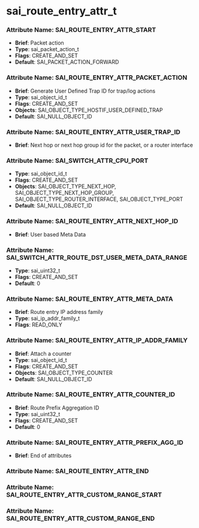 # **sai_route_entry_attr_t**
### Attribute Name: **SAI_ROUTE_ENTRY_ATTR_START**
- **Brief**: Packet action
- **Type**: sai_packet_action_t
- **Flags**: CREATE_AND_SET
- **Default**: SAI_PACKET_ACTION_FORWARD

### Attribute Name: **SAI_ROUTE_ENTRY_ATTR_PACKET_ACTION**
- **Brief**: Generate User Defined Trap ID for trap/log actions
- **Type**: sai_object_id_t
- **Flags**: CREATE_AND_SET
- **Objects**: SAI_OBJECT_TYPE_HOSTIF_USER_DEFINED_TRAP
- **Default**: SAI_NULL_OBJECT_ID

### Attribute Name: **SAI_ROUTE_ENTRY_ATTR_USER_TRAP_ID**
- **Brief**: Next hop or next hop group id for the packet, or a router interface

### Attribute Name: **SAI_SWITCH_ATTR_CPU_PORT**
- **Type**: sai_object_id_t
- **Flags**: CREATE_AND_SET
- **Objects**: SAI_OBJECT_TYPE_NEXT_HOP, SAI_OBJECT_TYPE_NEXT_HOP_GROUP, SAI_OBJECT_TYPE_ROUTER_INTERFACE, SAI_OBJECT_TYPE_PORT
- **Default**: SAI_NULL_OBJECT_ID

### Attribute Name: **SAI_ROUTE_ENTRY_ATTR_NEXT_HOP_ID**
- **Brief**: User based Meta Data

### Attribute Name: **SAI_SWITCH_ATTR_ROUTE_DST_USER_META_DATA_RANGE**
- **Type**: sai_uint32_t
- **Flags**: CREATE_AND_SET
- **Default**: 0

### Attribute Name: **SAI_ROUTE_ENTRY_ATTR_META_DATA**
- **Brief**: Route entry IP address family
- **Type**: sai_ip_addr_family_t
- **Flags**: READ_ONLY

### Attribute Name: **SAI_ROUTE_ENTRY_ATTR_IP_ADDR_FAMILY**
- **Brief**: Attach a counter
- **Type**: sai_object_id_t
- **Flags**: CREATE_AND_SET
- **Objects**: SAI_OBJECT_TYPE_COUNTER
- **Default**: SAI_NULL_OBJECT_ID

### Attribute Name: **SAI_ROUTE_ENTRY_ATTR_COUNTER_ID**
- **Brief**: Route Prefix Aggregation ID
- **Type**: sai_uint32_t
- **Flags**: CREATE_AND_SET
- **Default**: 0

### Attribute Name: **SAI_ROUTE_ENTRY_ATTR_PREFIX_AGG_ID**
- **Brief**: End of attributes

### Attribute Name: **SAI_ROUTE_ENTRY_ATTR_END**

### Attribute Name: **SAI_ROUTE_ENTRY_ATTR_CUSTOM_RANGE_START**

### Attribute Name: **SAI_ROUTE_ENTRY_ATTR_CUSTOM_RANGE_END**



